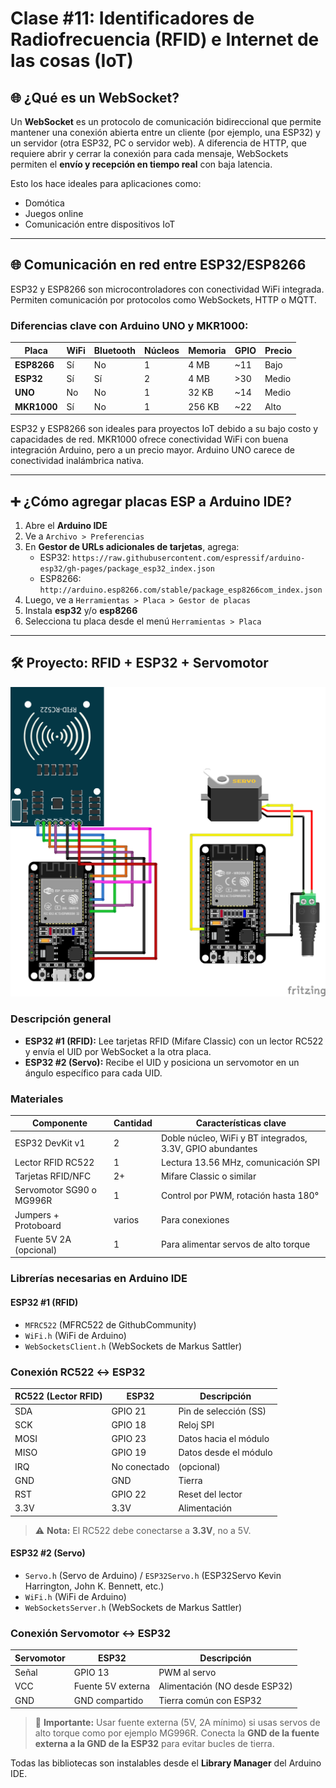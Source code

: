 # Clase #11: Identificadores de Radiofrecuencia (RFID) e Internet de las cosas (IoT) 

## 🌐 ¿Qué es un WebSocket?

Un **WebSocket** es un protocolo de comunicación bidireccional que permite mantener una conexión abierta entre un cliente (por ejemplo, una ESP32) y un servidor (otra ESP32, PC o servidor web). A diferencia de HTTP, que requiere abrir y cerrar la conexión para cada mensaje, WebSockets permiten el **envío y recepción en tiempo real** con baja latencia.

Esto los hace ideales para aplicaciones como:

- Domótica
- Juegos online
- Comunicación entre dispositivos IoT

---

## 🌐 Comunicación en red entre ESP32/ESP8266

ESP32 y ESP8266 son microcontroladores con conectividad WiFi integrada. Permiten comunicación por protocolos como WebSockets, HTTP o MQTT.

### Diferencias clave con Arduino UNO y MKR1000:

| Placa       | WiFi | Bluetooth | Núcleos | Memoria | GPIO | Precio |
| ----------- | ---- | --------- | ------- | ------- | ---- | ------ |
| **ESP8266** | Sí   | No        | 1       | 4 MB    | ~11  | Bajo   |
| **ESP32**   | Sí   | Sí        | 2       | 4 MB    | >30  | Medio  |
| **UNO**     | No   | No        | 1       | 32 KB   | ~14  | Medio  |
| **MKR1000** | Sí   | No        | 1       | 256 KB  | ~22  | Alto   |

ESP32 y ESP8266 son ideales para proyectos IoT debido a su bajo costo y capacidades de red. MKR1000 ofrece conectividad WiFi con buena integración Arduino, pero a un precio mayor. Arduino UNO carece de conectividad inalámbrica nativa.

---

## ➕ ¿Cómo agregar placas ESP a Arduino IDE?

1. Abre el **Arduino IDE**
2. Ve a `Archivo > Preferencias`
3. En **Gestor de URLs adicionales de tarjetas**, agrega:
   - ESP32: `https://raw.githubusercontent.com/espressif/arduino-esp32/gh-pages/package_esp32_index.json`
   - ESP8266: `http://arduino.esp8266.com/stable/package_esp8266com_index.json`
4. Luego, ve a `Herramientas > Placa > Gestor de placas`
5. Instala **esp32** y/o **esp8266**
6. Selecciona tu placa desde el menú `Herramientas > Placa`

---

## 🛠️ Proyecto: RFID + ESP32 + Servomotor

![Esquema del proyecto](proyecto_11.png)

### Descripción general

- **ESP32 #1 (RFID):** Lee tarjetas RFID (Mifare Classic) con un lector RC522 y envía el UID por WebSocket a la otra placa.
- **ESP32 #2 (Servo):** Recibe el UID y posiciona un servomotor en un ángulo específico para cada UID.

### Materiales

| Componente               | Cantidad | Características clave                                     |
| ------------------------ | -------- | --------------------------------------------------------- |
| ESP32 DevKit v1          | 2        | Doble núcleo, WiFi y BT integrados, 3.3V, GPIO abundantes |
| Lector RFID RC522        | 1        | Lectura 13.56 MHz, comunicación SPI                       |
| Tarjetas RFID/NFC        | 2+       | Mifare Classic o similar                                  |
| Servomotor SG90 o MG996R | 1        | Control por PWM, rotación hasta 180°                      |
| Jumpers + Protoboard     | varios   | Para conexiones                                           |
| Fuente 5V 2A (opcional)  | 1        | Para alimentar servos de alto torque                      |

### Librerías necesarias en Arduino IDE

#### ESP32 #1 (RFID)

- `MFRC522` (MFRC522 de GithubCommunity)
- `WiFi.h` (WiFi de Arduino)
- `WebSocketsClient.h` (WebSockets de Markus Sattler)

### Conexión RC522 ↔ ESP32

| RC522 (Lector RFID) | ESP32           | Descripción             |
|---------------------|------------------|--------------------------|
| SDA                 | GPIO 21          | Pin de selección (SS)   |
| SCK                 | GPIO 18          | Reloj SPI                |
| MOSI                | GPIO 23          | Datos hacia el módulo   |
| MISO                | GPIO 19          | Datos desde el módulo   |
| IRQ                 | No conectado     | (opcional)               |
| GND                 | GND              | Tierra                   |
| RST                 | GPIO 22          | Reset del lector         |
| 3.3V                | 3.3V             | Alimentación             |

> ⚠️ **Nota:** El RC522 debe conectarse a **3.3V**, no a 5V.

#### ESP32 #2 (Servo)

- `Servo.h` (Servo de Arduino) / `ESP32Servo.h` (ESP32Servo Kevin Harrington, John K. Bennett, etc.)
- `WiFi.h` (WiFi de Arduino)
- `WebSocketsServer.h` (WebSockets de Markus Sattler)

### Conexión Servomotor ↔ ESP32

| Servomotor  | ESP32           | Descripción                   |
|-------------|------------------|-------------------------------|
| Señal       | GPIO 13          | PWM al servo                  |
| VCC         | Fuente 5V externa| Alimentación (NO desde ESP32)|
| GND         | GND compartido   | Tierra común con ESP32        |

> 🔋 **Importante:** Usar fuente externa (5V, 2A mínimo) si usas servos de alto torque como por ejemplo MG996R.
> Conecta la **GND de la fuente externa a la GND de la ESP32** para evitar bucles de tierra.

Todas las bibliotecas son instalables desde el **Library Manager** del Arduino IDE.
